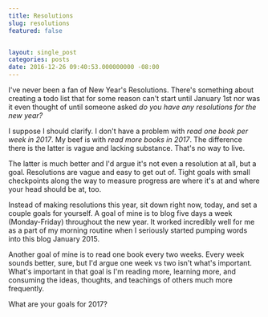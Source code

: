 ```yaml
---
title: Resolutions
slug: resolutions
featured: false


layout: single_post
categories: posts
date: 2016-12-26 09:40:53.000000000 -08:00
---
```


I've never been a fan of New Year's Resolutions. There's something about creating a todo list that for some reason can't start until January 1st nor was it even thought of until someone asked _do you have any resolutions for the new year?_

I suppose I should clarify. I don't have a problem with _read one book per week in 2017_. My beef is with _read more books in 2017_. The difference there is the latter is vague and lacking substance. That's no way to live.

The latter is much better and I'd argue it's not even a resolution at all, but a goal. Resolutions are vague and easy to get out of. Tight goals with small checkpoints along the way to measure progress are where it's at and where your head should be at, too.

Instead of making resolutions this year, sit down right now, today, and set a couple goals for yourself. A goal of mine is to blog five days a week (Monday-Friday) throughout the new year. It worked incredibly well for me as a part of my morning routine when I seriously started pumping words into this blog January 2015.

Another goal of mine is to read one book every two weeks. Every week sounds better, sure, but I'd argue one week vs two isn't what's important. What's important in that goal is I'm reading more, learning more, and consuming the ideas, thoughts, and teachings of others much more frequently.

What are your goals for 2017?

